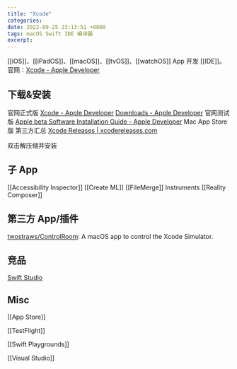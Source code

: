```yaml
---
title: "Xcode"
categories: 
date: 2022-09-25 23:13:51 +0800
tags: macOS Swift IDE 编译器
excerpt: 
---
```


[[iOS]]、[[iPadOS]]、[[macOS]]、[[tvOS]]、[[watchOS]] App 开发 [[IDE]]。官网：[Xcode - Apple Developer](https://developer.apple.com/cn/xcode/)

## 下载&安装

官网正式版
[Xcode - Apple Developer](https://developer.apple.com/xcode/) [Downloads - Apple Developer](https://developer.apple.com/download/all/?q=Xcode)
官网测试版 [Apple beta Software Installation Guide - Apple Developer](https://developer.apple.com/support/install-beta/)
Mac App Store 版
第三方汇总 [Xcode Releases | xcodereleases.com](https://xcodereleases.com/)


双击解压缩并安装



## 子 App

[[Accessibility Inspector]]
[[Create ML]]
[[FileMerge]]
Instruments
[[Reality Composer]]

## 第三方 App/插件

[twostraws/ControlRoom](https://github.com/twostraws/ControlRoom): A macOS app to control the Xcode Simulator.

## 竞品

[Swift Studio](https://swiftstudio.app/)

## Misc

[[App Store]]

[[TestFlight]]

[[Swift Playgrounds]]

[[Visual Studio]]


